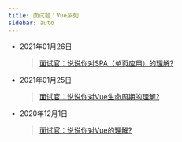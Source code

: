 ```yaml
---
title: 面试题：Vue系列
sidebar: auto
---
```

<style>
    .go-to-top {
        display: block !important;
    }
</style>

* 2021年01月26日
  > [面试官：说说你对SPA（单页应用）的理解?](20210126.md)
* 2021年01月25日
  > [面试官：说说你对Vue生命周期的理解?](20210125.md)
* 2020年12月1日
  > [面试官：说说你对Vue的理解?](20201201.md)
